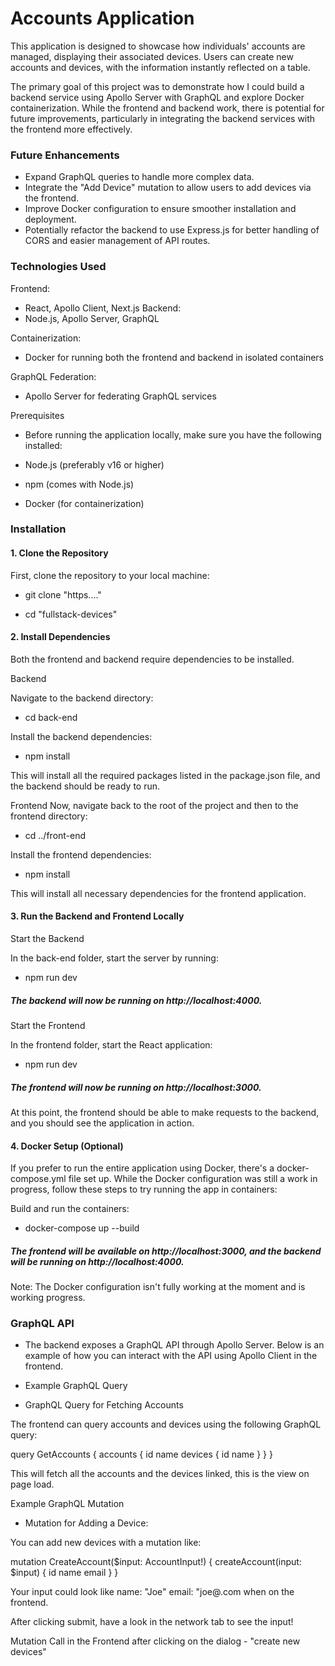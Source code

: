 # Accounts Application 

This application is designed to showcase how individuals' accounts are managed, displaying their associated devices. Users can create new accounts and devices, with the information instantly reflected on a table.

The primary goal of this project was to demonstrate how I could build a backend service using Apollo Server with GraphQL and explore Docker containerization. While the frontend and backend work, there is potential for future improvements, particularly in integrating the backend services with the frontend more effectively.

### Future Enhancements
- Expand GraphQL queries to handle more complex data.
- Integrate the "Add Device" mutation to allow users to add devices via the frontend.
- Improve Docker configuration to ensure smoother installation and deployment.
- Potentially refactor the backend to use Express.js for better handling of CORS and easier management of API routes.

### Technologies Used
Frontend:
- React, Apollo Client, Next.js
Backend:
- Node.js, Apollo Server, GraphQL

Containerization:
- Docker for running both the frontend and backend in isolated containers

GraphQL Federation:
- Apollo Server for federating GraphQL services

Prerequisites
- Before running the application locally, make sure you have the following installed:

- Node.js (preferably v16 or higher)
- npm (comes with Node.js)
- Docker (for containerization)

### Installation

#### 1. Clone the Repository

First, clone the repository to your local machine:

- git clone "https...."

- cd "fullstack-devices"

#### 2. Install Dependencies
Both the frontend and backend require dependencies to be installed.

Backend

Navigate to the backend directory:

- cd back-end

Install the backend dependencies:
- npm install

This will install all the required packages listed in the package.json file, and the backend should be ready to run.

 Frontend
Now, navigate back to the root of the project and then to the frontend directory:

- cd ../front-end
  
Install the frontend dependencies:

- npm install

This will install all necessary dependencies for the frontend application.

#### 3. Run the Backend and Frontend Locally

Start the Backend

In the back-end folder, start the server by running:

- npm run dev
  
##### The backend will now be running on http://localhost:4000.

Start the Frontend

In the frontend folder, start the React application:

- npm run dev

##### The frontend will now be running on http://localhost:3000.

At this point, the frontend should be able to make requests to the backend, and you should see the application in action.

#### 4. Docker Setup (Optional)
If you prefer to run the entire application using Docker, there's a docker-compose.yml file set up. While the Docker configuration was still a work in progress, follow these steps to try running the app in containers:

Build and run the containers:

- docker-compose up --build

##### The frontend will be available on http://localhost:3000, and the backend will be running on http://localhost:4000.

Note: The Docker configuration isn't fully working at the moment and is working progress.

### GraphQL API
- The backend exposes a GraphQL API through Apollo Server. Below is an example of how you can interact with the API using Apollo Client in the frontend.

- Example GraphQL Query
- GraphQL Query for Fetching Accounts

The frontend can query accounts and devices using the following GraphQL query:

query GetAccounts {
  accounts {
    id
    name
    devices {
      id
      name
    }
  }
}

This will fetch all the accounts and the devices linked, this is the view on page load.

Example GraphQL Mutation
- Mutation for Adding a Device:

You can add new devices with a mutation like:

  mutation CreateAccount($input: AccountInput!) {
    createAccount(input: $input) {
      id
      name
      email
    }
  }

Your input could look like name: "Joe" email: "joe@.com when on the frontend. 

After clicking submit, have a look in the network tab to see the input! 

Mutation Call in the Frontend after clicking on the dialog - "create new devices"


